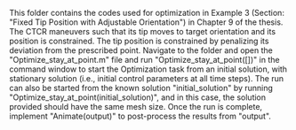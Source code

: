 This folder contains the codes used for optimization in Example 3 (Section: "Fixed Tip Position with Adjustable Orientation") in Chapter 9 of the thesis. The CTCR maneuvers such that its tip moves to target orientation and its position is constrained. The tip position is constrained by penalizing its deviation from the prescribed point. Navigate to the folder and open the "Optimize_stay_at_point.m" file and run "Optimize_stay_at_point([])" in the command window to start the Optimization task from an initial solution, with stationary solution (i.e., initial control parameters at all time steps). The run can also be started from the known solution "initial_solution" by running "Optimize_stay_at_point(initial_solution)", and in this case, the solution provided should have the same mesh size. Once the run is complete, implement "Animate(output)" to post-process the results from "output".
